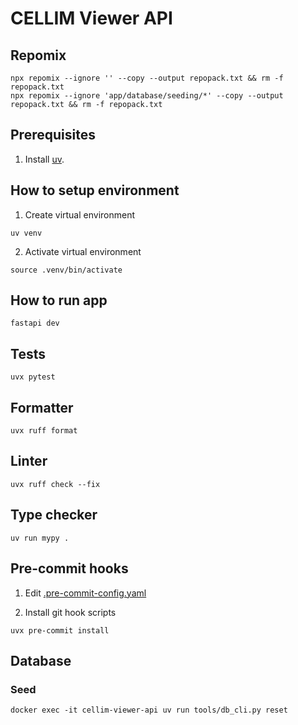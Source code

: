 # CELLIM Viewer API

## Repomix

```shell
npx repomix --ignore '' --copy --output repopack.txt && rm -f repopack.txt
npx repomix --ignore 'app/database/seeding/*' --copy --output repopack.txt && rm -f repopack.txt
```

## Prerequisites

1. Install [uv](https://docs.astral.sh/uv/getting-started/installation/).

## How to setup environment

1. Create virtual environment
```shell
uv venv
```

2. Activate virtual environment
```shell
source .venv/bin/activate
```

## How to run app

```shell
fastapi dev
```

## Tests

```shell
uvx pytest
```

## Formatter

```shell
uvx ruff format
```

## Linter

```shell
uvx ruff check --fix
```

## Type checker

```shell
uv run mypy .
```

## Pre-commit hooks

1. Edit [.pre-commit-config.yaml](./.pre-commit-config.yaml)

2. Install git hook scripts

```shell
uvx pre-commit install
```

## Database

### Seed

```shell
docker exec -it cellim-viewer-api uv run tools/db_cli.py reset
```